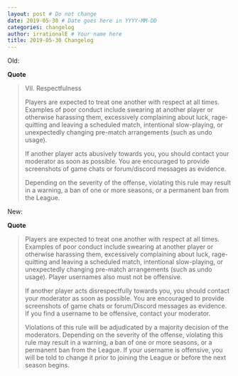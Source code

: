 ```yaml
---
layout: post # Do not change
date: 2019-05-30 # Date goes here in YYYY-MM-DD
categories: changelog
author: irrationalE # Your name here
title: 2019-05-30 Changelog
---
```

Old:

**Quote**
> VII. Respectfulness
>
> Players are expected to treat one another with respect at all times. Examples of poor conduct include swearing at another player or otherwise harassing them, excessively complaining about luck, rage-quitting and leaving a scheduled match, intentional slow-playing, or unexpectedly changing pre-match arrangements (such as undo usage).
>
> If another player acts abusively towards you, you should contact your moderator as soon as possible. You are encouraged to provide screenshots of game chats or forum/discord messages as evidence.
>
> Depending on the severity of the offense, violating this rule may result in a warning, a ban of one or more seasons, or a permanent ban from the League.


New:

**Quote**
> Players are expected to treat one another with respect at all times. Examples of poor conduct include swearing at another player or otherwise harassing them, excessively complaining about luck, rage-quitting and leaving a scheduled match, intentional slow-playing, or unexpectedly changing pre-match arrangements (such as undo usage). Player usernames also must not be offensive.
>
> If another player acts disrespectfully towards you, you should contact your moderator as soon as possible. You are encouraged to provide screenshots of game chats or forum/Discord messages as evidence.  If you find a username to be offensive, contact your moderator.
>
> Violations of this rule will be adjudicated by a majority decision of the moderators. Depending on the severity of the offense, violating this rule may result in a warning, a ban of one or more seasons, or a permanent ban from the League. If your username is offensive, you will be told to change it prior to joining the League or before the next season begins.
